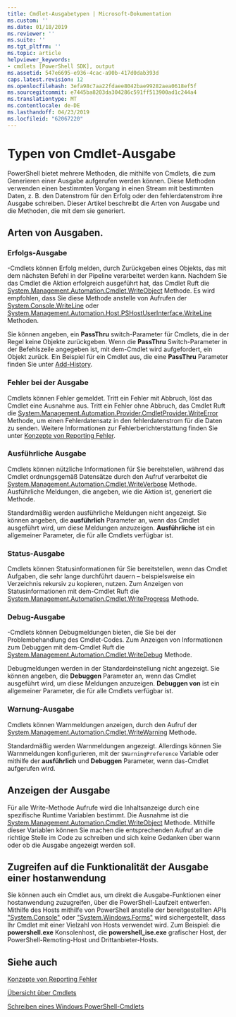 ```yaml
---
title: Cmdlet-Ausgabetypen | Microsoft-Dokumentation
ms.custom: ''
ms.date: 01/18/2019
ms.reviewer: ''
ms.suite: ''
ms.tgt_pltfrm: ''
ms.topic: article
helpviewer_keywords:
- cmdlets [PowerShell SDK], output
ms.assetid: 547e6695-e936-4cac-a90b-417d0dab393d
caps.latest.revision: 12
ms.openlocfilehash: 3efa98c7aa22fdaee8042bae99282aea0618ef5f
ms.sourcegitcommit: e7445ba8203da304286c591ff513900ad1c244a4
ms.translationtype: MT
ms.contentlocale: de-DE
ms.lasthandoff: 04/23/2019
ms.locfileid: "62067220"
---
```

# <a name="types-of-cmdlet-output"></a>Typen von Cmdlet-Ausgabe

PowerShell bietet mehrere Methoden, die mithilfe von Cmdlets, die zum Generieren einer Ausgabe aufgerufen werden können. Diese Methoden verwenden einen bestimmten Vorgang in einen Stream mit bestimmten Daten, z. B. den Datenstrom für den Erfolg oder den fehlerdatenstrom ihre Ausgabe schreiben. Dieser Artikel beschreibt die Arten von Ausgabe und die Methoden, die mit dem sie generiert.

## <a name="types-of-output"></a>Arten von Ausgaben.

### <a name="success-output"></a>Erfolgs-Ausgabe

-Cmdlets können Erfolg melden, durch Zurückgeben eines Objekts, das mit dem nächsten Befehl in der Pipeline verarbeitet werden kann. Nachdem Sie das Cmdlet die Aktion erfolgreich ausgeführt hat, das Cmdlet Ruft die [System.Management.Automation.Cmdlet.WriteObject](/dotnet/api/System.Management.Automation.Cmdlet.WriteObject) Methode. Es wird empfohlen, dass Sie diese Methode anstelle von Aufrufen der [System.Console.WriteLine](/dotnet/api/System.Console.WriteLine) oder [System.Management.Automation.Host.PSHostUserInterface.WriteLine](/dotnet/api/System.Management.Automation.Host.PSHostUserInterface.WriteLine) Methoden.

Sie können angeben, ein **PassThru** switch-Parameter für Cmdlets, die in der Regel keine Objekte zurückgeben.
Wenn die **PassThru** Switch-Parameter in der Befehlszeile angegeben ist, mit dem-Cmdlet wird aufgefordert, ein Objekt zurück. Ein Beispiel für ein Cmdlet aus, die eine **PassThru** Parameter finden Sie unter [Add-History](/powershell/module/Microsoft.PowerShell.Core/Add-History).

### <a name="error-output"></a>Fehler bei der Ausgabe

Cmdlets können Fehler gemeldet. Tritt ein Fehler mit Abbruch, löst das Cmdlet eine Ausnahme aus. Tritt ein Fehler ohne Abbruch, das Cmdlet Ruft die [System.Management.Automation.Provider.CmdletProvider.WriteError](/dotnet/api/System.Management.Automation.Provider.CmdletProvider.WriteError) Methode, um einen Fehlerdatensatz in den fehlerdatenstrom für die Daten zu senden. Weitere Informationen zur Fehlerberichterstattung finden Sie unter [Konzepte von Reporting Fehler](./error-reporting-concepts.md).

### <a name="verbose-output"></a>Ausführliche Ausgabe

Cmdlets können nützliche Informationen für Sie bereitstellen, während das Cmdlet ordnungsgemäß Datensätze durch den Aufruf verarbeitet die [System.Management.Automation.Cmdlet.WriteVerbose](/dotnet/api/System.Management.Automation.Cmdlet.WriteVerbose) Methode. Ausführliche Meldungen, die angeben, wie die Aktion ist, generiert die Methode.

Standardmäßig werden ausführliche Meldungen nicht angezeigt. Sie können angeben, die **ausführlich** Parameter an, wenn das Cmdlet ausgeführt wird, um diese Meldungen anzuzeigen. **Ausführliche** ist ein allgemeiner Parameter, die für alle Cmdlets verfügbar ist.

### <a name="progress-output"></a>Status-Ausgabe

Cmdlets können Statusinformationen für Sie bereitstellen, wenn das Cmdlet Aufgaben, die sehr lange durchführt dauern – beispielsweise ein Verzeichnis rekursiv zu kopieren, nutzen. Zum Anzeigen von Statusinformationen mit dem-Cmdlet Ruft die [System.Management.Automation.Cmdlet.WriteProgress](/dotnet/api/System.Management.Automation.Cmdlet.WriteProgress) Methode.

### <a name="debug-output"></a>Debug-Ausgabe

-Cmdlets können Debugmeldungen bieten, die Sie bei der Problembehandlung des Cmdlet-Codes. Zum Anzeigen von Informationen zum Debuggen mit dem-Cmdlet Ruft die [System.Management.Automation.Cmdlet.WriteDebug](/dotnet/api/System.Management.Automation.Cmdlet.WriteDebug) Methode.

Debugmeldungen werden in der Standardeinstellung nicht angezeigt. Sie können angeben, die **Debuggen** Parameter an, wenn das Cmdlet ausgeführt wird, um diese Meldungen anzuzeigen. **Debuggen von** ist ein allgemeiner Parameter, die für alle Cmdlets verfügbar ist.

### <a name="warning-output"></a>Warnung-Ausgabe

Cmdlets können Warnmeldungen anzeigen, durch den Aufruf der [System.Management.Automation.Cmdlet.WriteWarning](/dotnet/api/System.Management.Automation.Cmdlet.WriteWarning) Methode.

Standardmäßig werden Warnmeldungen angezeigt. Allerdings können Sie Warnmeldungen konfigurieren, mit der `$WarningPreference` Variable oder mithilfe der **ausführlich** und **Debuggen** Parameter, wenn das-Cmdlet aufgerufen wird.

## <a name="displaying-output"></a>Anzeigen der Ausgabe

Für alle Write-Methode Aufrufe wird die Inhaltsanzeige durch eine spezifische Runtime Variablen bestimmt. Die Ausnahme ist die [System.Management.Automation.Cmdlet.WriteObject](/dotnet/api/System.Management.Automation.Cmdlet.WriteObject) Methode. Mithilfe dieser Variablen können Sie machen die entsprechenden Aufruf an die richtige Stelle im Code zu schreiben und sich keine Gedanken über wann oder ob die Ausgabe angezeigt werden soll.

## <a name="accessing-the-output-functionality-of-a-host-application"></a>Zugreifen auf die Funktionalität der Ausgabe einer hostanwendung

Sie können auch ein Cmdlet aus, um direkt die Ausgabe-Funktionen einer hostanwendung zuzugreifen, über die PowerShell-Laufzeit entwerfen. Mithilfe des Hosts mithilfe von PowerShell anstelle der bereitgestellten APIs ["System.Console"](/dotnet/api/System.Console) oder ["System.Windows.Forms"](/dotnet/api/System.Windows.Forms) wird sichergestellt, dass Ihr Cmdlet mit einer Vielzahl von Hosts verwendet wird. Zum Beispiel: die **powershell.exe** Konsolenhost, die **powershell_ise.exe** grafischer Host, der PowerShell-Remoting-Host und Drittanbieter-Hosts.

## <a name="see-also"></a>Siehe auch

[Konzepte von Reporting Fehler](./error-reporting-concepts.md)

[Übersicht über Cmdlets](./cmdlet-overview.md)

[Schreiben eines Windows PowerShell-Cmdlets](./writing-a-windows-powershell-cmdlet.md)